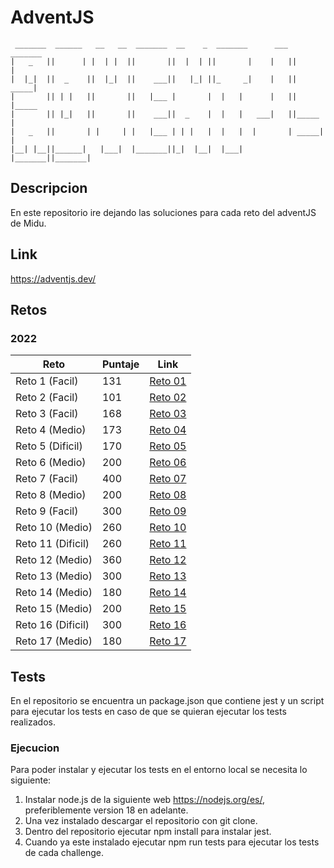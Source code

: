 # AdventJS

     _______  ______   __   __  _______  __    _  _______      ___  _______ 
    |   _   ||      | |  | |  ||       ||  |  | ||       |    |   ||       |
    |  |_|  ||  _    ||  |_|  ||    ___||   |_| ||_     _|    |   ||  _____|
    |       || | |   ||       ||   |___ |       |  |   |      |   || |_____ 
    |       || |_|   ||       ||    ___||  _    |  |   |   ___|   ||_____  |
    |   _   ||       | |     | |   |___ | | |   |  |   |  |       | _____| |
    |__| |__||______|   |___|  |_______||_|  |__|  |___|  |_______||_______|

## Descripcion

En este repositorio ire dejando las soluciones para cada reto del adventJS de Midu.

## Link

<https://adventjs.dev/>

## Retos

### 2022

| Reto | Puntaje | Link |
|---|---|---|
|Reto 1 (Facil)| 131  |[Reto 01](https://github.com/SantiMenendez19/adventjs/tree/main/2022/challenge01)|
|Reto 2 (Facil)| 101  |[Reto 02](https://github.com/SantiMenendez19/adventjs/tree/main/2022/challenge02)|
|Reto 3 (Facil)| 168  |[Reto 03](https://github.com/SantiMenendez19/adventjs/tree/main/2022/challenge03)|
|Reto 4 (Medio)| 173  |[Reto 04](https://github.com/SantiMenendez19/adventjs/tree/main/2022/challenge04)|
|Reto 5 (Dificil)| 170  |[Reto 05](https://github.com/SantiMenendez19/adventjs/tree/main/2022/challenge05)|
|Reto 6 (Medio)| 200  |[Reto 06](https://github.com/SantiMenendez19/adventjs/tree/main/2022/challenge06)|
|Reto 7 (Facil)| 400  |[Reto 07](https://github.com/SantiMenendez19/adventjs/tree/main/2022/challenge07)|
|Reto 8 (Medio)| 200  |[Reto 08](https://github.com/SantiMenendez19/adventjs/tree/main/2022/challenge08)|
|Reto 9 (Facil)| 300  |[Reto 09](https://github.com/SantiMenendez19/adventjs/tree/main/2022/challenge09)|
|Reto 10 (Medio)| 260  |[Reto 10](https://github.com/SantiMenendez19/adventjs/tree/main/2022/challenge10)|
|Reto 11 (Dificil)| 260  |[Reto 11](https://github.com/SantiMenendez19/adventjs/tree/main/2022/challenge11)|
|Reto 12 (Medio)| 360  |[Reto 12](https://github.com/SantiMenendez19/adventjs/tree/main/2022/challenge12)|
|Reto 13 (Medio)| 300  |[Reto 13](https://github.com/SantiMenendez19/adventjs/tree/main/2022/challenge13)|
|Reto 14 (Medio)| 180  |[Reto 14](https://github.com/SantiMenendez19/adventjs/tree/main/2022/challenge14)|
|Reto 15 (Medio)| 200  |[Reto 15](https://github.com/SantiMenendez19/adventjs/tree/main/2022/challenge15)|
|Reto 16 (Dificil)| 300  |[Reto 16](https://github.com/SantiMenendez19/adventjs/tree/main/2022/challenge16)|
|Reto 17 (Medio)| 180  |[Reto 17](https://github.com/SantiMenendez19/adventjs/tree/main/2022/challenge17)|

## Tests

En el repositorio se encuentra un package.json que contiene jest y un script para ejecutar los tests en caso de que se quieran ejecutar los tests realizados.

### Ejecucion

Para poder instalar y ejecutar los tests en el entorno local se necesita lo siguiente:

1. Instalar node.js de la siguiente web <https://nodejs.org/es/>, preferiblemente version 18 en adelante.
2. Una vez instalado descargar el repositorio con git clone.
3. Dentro del repositorio ejecutar npm install para instalar jest.
4. Cuando ya este instalado ejecutar npm run tests para ejecutar los tests de cada challenge.
